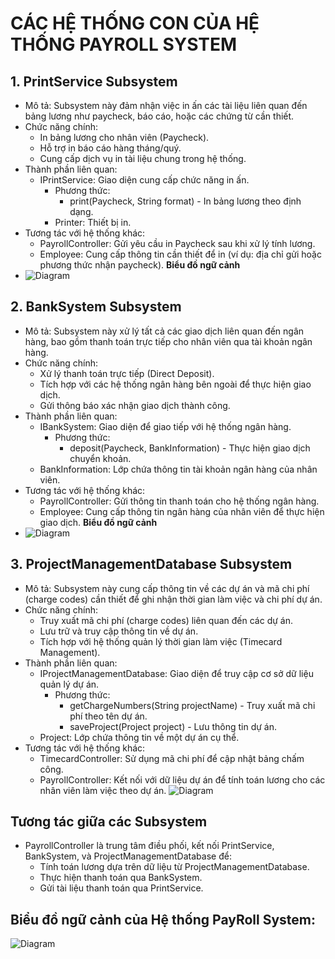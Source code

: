 # CÁC HỆ THỐNG CON CỦA HỆ THỐNG PAYROLL SYSTEM
## 1. PrintService Subsystem
  - Mô tả: Subsystem này đảm nhận việc in ấn các tài liệu liên quan đến bảng lương như paycheck, báo cáo, hoặc các chứng từ cần thiết.
  - Chức năng chính:
    - In bảng lương cho nhân viên (Paycheck).
    - Hỗ trợ in báo cáo hàng tháng/quý.
    - Cung cấp dịch vụ in tài liệu chung trong hệ thống.
  - Thành phần liên quan:
    - IPrintService: Giao diện cung cấp chức năng in ấn.
      - Phương thức:
        - print(Paycheck, String format) - In bảng lương theo định dạng.
      - Printer: Thiết bị in.
  - Tương tác với hệ thống khác:
    - PayrollController: Gửi yêu cầu in Paycheck sau khi xử lý tính lương.
    - Employee: Cung cấp thông tin cần thiết để in (ví dụ: địa chỉ gửi hoặc phương thức nhận paycheck).
**Biểu đồ ngữ cảnh**
- ![Diagram](https://planttext.com/api/plantuml/png/UhzxlqDnIM9HIMbk3bTYSab-aK90OcLHVawEStvU2OXEBL98B5O8S8RAkkOMvEHNfgQ2185iBgwYrEIInBpqd5I5WABCl9BWrAAopEHKXMek1I28BW29QG2DJCv8JSxMKGWk0GgaAwJb5-KcbcZ6SjLoSGKuA-Zgsg7gjb9mVxXxRQP2vU5LfGh93tSjBrN8p5E06SE5eXQa6UWIe1vF92KEgNaf83y10000__y30000)
  
## 2. BankSystem Subsystem
  - Mô tả: Subsystem này xử lý tất cả các giao dịch liên quan đến ngân hàng, bao gồm thanh toán trực tiếp cho nhân viên qua tài khoản ngân hàng.
  - Chức năng chính:
    - Xử lý thanh toán trực tiếp (Direct Deposit).
    - Tích hợp với các hệ thống ngân hàng bên ngoài để thực hiện giao dịch.
    - Gửi thông báo xác nhận giao dịch thành công.
  - Thành phần liên quan:
    - IBankSystem: Giao diện để giao tiếp với hệ thống ngân hàng.
      - Phương thức:
        - deposit(Paycheck, BankInformation) - Thực hiện giao dịch chuyển khoản.
    - BankInformation: Lớp chứa thông tin tài khoản ngân hàng của nhân viên.
  - Tương tác với hệ thống khác:
    - PayrollController: Gửi thông tin thanh toán cho hệ thống ngân hàng.
    - Employee: Cung cấp thông tin ngân hàng của nhân viên để thực hiện giao dịch.
**Biểu đồ ngữ cảnh**
- ![Diagram](https://planttext.com/api/plantuml/png/J8-nIWH138RxF4LA3xmNi933HSHkGJkn2BFZpR2poJ6R1PVZgYiiV0gn40GBsvl2ufvadi1NSEUms3GX-V_l9_bDFwjUAUhG1I2Z4h6cCKe8bR2MRYDIZtNrhruHjsLn_QmsCeKo0qHhb7WTx4c_6tkr7Mu1ftfex4PwhsTJhd7MjESdpoq_IUn8lV3Y4NO0TONBvUMSly2RdBuyZiVF0Kq-V0oeZjYXol6DOUOiuFoW2RrtENqRT3wd5yQr9y4cfrVZqBXXp6dFs3h9XtU6bUMclFy7003__mC0)
  
## 3. ProjectManagementDatabase Subsystem
  - Mô tả: Subsystem này cung cấp thông tin về các dự án và mã chi phí (charge codes) cần thiết để ghi nhận thời gian làm việc và chi phí dự án.
  - Chức năng chính:
    - Truy xuất mã chi phí (charge codes) liên quan đến các dự án.
    - Lưu trữ và truy cập thông tin về dự án.
    - Tích hợp với hệ thống quản lý thời gian làm việc (Timecard Management).
  - Thành phần liên quan:
    - IProjectManagementDatabase: Giao diện để truy cập cơ sở dữ liệu quản lý dự án.
      - Phương thức:
        - getChargeNumbers(String projectName) - Truy xuất mã chi phí theo tên dự án.
        - saveProject(Project project) - Lưu thông tin dự án.
    - Project: Lớp chứa thông tin về một dự án cụ thể.
  - Tương tác với hệ thống khác:
    - TimecardController: Sử dụng mã chi phí để cập nhật bảng chấm công.
    - PayrollController: Kết nối với dữ liệu dự án để tính toán lương cho các nhân viên làm việc theo dự án.
![Diagram](https://planttext.com/api/plantuml/png/Z90zQiD048NxFSMKSk4Bf0Y2JPaOGTG55sDfM2dihiJiA62CQv_319Scf8sA53g9Jk0hM49ouIPaclbvtvk1kRI_SH1aQPnLc4d5a9QECkHSLrwuifOOC42gPpd1xJYzLnEj55Ccw8qbIBXw7veNz6Z8aPSd5DnW8DWf6EBDaEW2sT2gSHlY4BqAbzv0FHbNw6Yndj207pJlY-PymmPahrIgORby_EFc0pptFwSjkEuJigA4kkZEAlclA-_RBx1btnwQiVw6xkXLJ3uV7tO5003__mC0)

## Tương tác giữa các Subsystem
  - PayrollController là trung tâm điều phối, kết nối PrintService, BankSystem, và ProjectManagementDatabase để:
    - Tính toán lương dựa trên dữ liệu từ ProjectManagementDatabase.
    - Thực hiện thanh toán qua BankSystem.
    - Gửi tài liệu thanh toán qua PrintService.

## Biểu đồ ngữ cảnh của Hệ thống PayRoll System:
![Diagram](https://planttext.com/api/plantuml/png/R59DIiD05DxFAHxTzm9PI6ah8YW8zGAlqo4pTlAcJ2R58AvTU0P14H64BWHNPk4Y9ya9l88pQMF6rcoID-_xUo_pNNsDSeVM5PbcLd27b6e1WmiihT4QPcNkH3O0pA4xkc7WdnXh5RcPi6l51SoAUHvnejO-ROoqtChlaVh6ePEvyjKv4gOY4-Icw72E-Q5jYvkEsIrZo9snC3ZELjgKGhI0hkYQkzacXbnu2zkY-hB3XMXRWMidBA4E1unrSZ0S7aMi12O5fS2RpvSLE5b_-C8fyfzDzQ0WLKYWwySCrggfxZZhcQtGxnG9d7c94hBw6RXKi9BrPX_SBos1awRQA2Zhjo9ulnRU44c2C_KJiMZjWHSFai2bJ_REGOOy508QM3JLFPU7sVeV-u-X7zAlb4l1b-pFzMWjTzjAu3I2ZGGjmYNy0G00__y30000)
